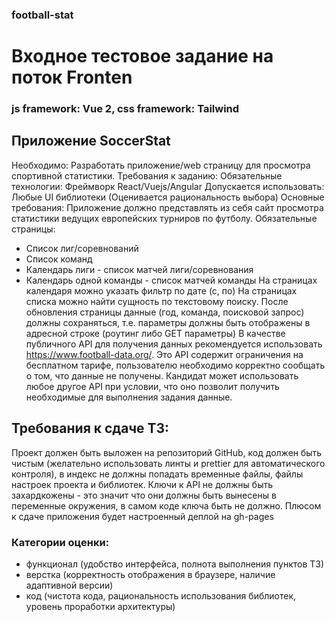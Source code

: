 ### football-stat

# Входное тестовое задание на поток Fronten

### js framework: Vue 2, css framework: Tailwind

## Приложение SoccerStat

Необходимо:
Разработать приложение/web страницу для просмотра спортивной статистики.
Требования к заданию:
Обязательные технологии: Фреймворк React/Vuejs/Angular
Допускается использовать: Любые UI библиотеки (Оценивается
рациональность выбора)
Основные требования:
Приложение должно представлять из себя сайт просмотра статистики ведущих
европейских турниров по футболу.
Обязательные страницы:

- Список лиг/соревнований
- Список команд
- Календарь лиги - список матчей лиги/соревнования
- Календарь одной команды - список матчей команды
  На страницах календаря можно указать фильтр по дате (с, по)
  На страницах списка можно найти сущность по текстовому поиску.
  После обновления страницы данные (год, команда, поисковой запрос) должны
  сохраняться, т.е. параметры должны быть отображены в адресной строке
  (роутинг либо GET параметры)
  В качестве публичного API для получения данных рекомендуется использовать
  https://www.football-data.org/. Это API содержит ограничения на бесплатном
  тарифе, пользователю необходимо корректно сообщать о том, что данные не
  получены. Кандидат может использовать любое другое API при условии, что
  оно позволит получить необходимые для выполнения задания данные.

## Требования к сдаче ТЗ:

Проект должен быть выложен на репозиторий GitHub, код должен быть чистым
(желательно использовать линты и prettier для автоматического контроля), в индекс не
должны попадать временные файлы, файлы настроек проекта и библиотек.
Ключи к API не должны быть захардкожены - это значит что они должны быть
вынесены в переменные окружения, в самом коде ключа быть не должно.
Плюсом к сдаче приложения будет настроенный деплой на gh-pages

### Категории оценки:

- функционал (удобство интерфейса, полнота выполнения пунктов ТЗ)
- верстка (корректность отображения в браузере, наличие адаптивной версии)
- код (чистота кода, рациональность использования библиотек, уровень
  проработки архитектуры)
